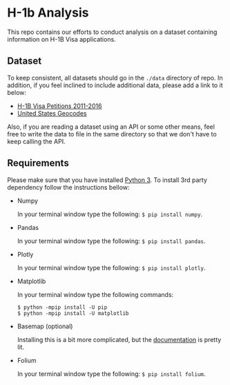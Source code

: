 # H-1b Analysis
This repo contains our efforts to conduct analysis on a dataset containing information on H-1B Visa applications. 

## Dataset
To keep consistent, all datasets should go in the `./data` directory of repo. In addition, if you feel inclined to include additional data, please add a link to it below:

  * [H-1B Visa Petitions 2011-2016](https://www.kaggle.com/nsharan/h-1b-visa/data)
  * [United States Geocodes](https://www.census.gov/geo/reference/ansi_statetables.html)
  
Also, if you are reading a dataset using an API or some other means, feel free to write the data to file in the same directory so that we don't have to keep calling the API. 

## Requirements 
Please make sure that you have installed [Python 3](https://www.python.org/downloads/). To install 3rd party dependency follow the instructions bellow: 

  * Numpy

    In your terminal window type the following: `$ pip install numpy`.
  
  * Pandas

    In your terminal window type the following: `$ pip install pandas`.

  * Plotly

    In your terminal window type the following: `$ pip install plotly`. 
  
  * Matplotlib

    In your terminal window type the following commands: 
    ```
    $ python -mpip install -U pip
    $ python -mpip install -U matplotlib
    ```

  * Basemap (optional)

    Installing this is a bit more complicated, but the [documentation](https://matplotlib.org/basemap/users/installing.html#installation) is pretty lit.

  * Folium

    In your terminal window type the following: `$ pip install folium`. 